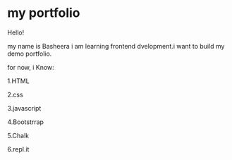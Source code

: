 # my portfolio

Hello! 

my name is Basheera i am learning frontend dvelopment.i want to build my demo portfolio.


for now, i Know:

1.HTML

2.css

3.javascript

4.Bootstrrap

5.Chalk

6.repl.it





     